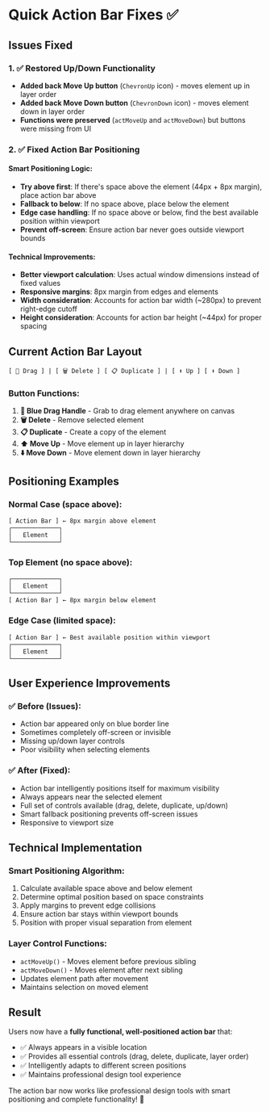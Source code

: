 # Quick Action Bar Fixes ✅

## Issues Fixed

### 1. ✅ **Restored Up/Down Functionality**
- **Added back Move Up button** (`ChevronUp` icon) - moves element up in layer order
- **Added back Move Down button** (`ChevronDown` icon) - moves element down in layer order
- **Functions were preserved** (`actMoveUp` and `actMoveDown`) but buttons were missing from UI

### 2. ✅ **Fixed Action Bar Positioning**

#### **Smart Positioning Logic:**
- **Try above first**: If there's space above the element (44px + 8px margin), place action bar above
- **Fallback to below**: If no space above, place below the element
- **Edge case handling**: If no space above or below, find the best available position within viewport
- **Prevent off-screen**: Ensure action bar never goes outside viewport bounds

#### **Technical Improvements:**
- **Better viewport calculation**: Uses actual window dimensions instead of fixed values
- **Responsive margins**: 8px margin from edges and elements
- **Width consideration**: Accounts for action bar width (~280px) to prevent right-edge cutoff
- **Height consideration**: Accounts for action bar height (~44px) for proper spacing

## Current Action Bar Layout

```
[ 🎯 Drag ] | [ 🗑️ Delete ] [ 📋 Duplicate ] | [ ⬆️ Up ] [ ⬇️ Down ]
```

### **Button Functions:**
1. **🎯 Blue Drag Handle** - Grab to drag element anywhere on canvas
2. **🗑️ Delete** - Remove selected element
3. **📋 Duplicate** - Create a copy of the element
4. **⬆️ Move Up** - Move element up in layer hierarchy
5. **⬇️ Move Down** - Move element down in layer hierarchy

## Positioning Examples

### **Normal Case** (space above):
```
[ Action Bar ] ← 8px margin above element
┌─────────────┐
│   Element   │
└─────────────┘
```

### **Top Element** (no space above):
```
┌─────────────┐
│   Element   │
└─────────────┘
[ Action Bar ] ← 8px margin below element
```

### **Edge Case** (limited space):
```
[ Action Bar ] ← Best available position within viewport
┌─────────────┐
│   Element   │
└─────────────┘
```

## User Experience Improvements

### ✅ **Before** (Issues):
- Action bar appeared only on blue border line
- Sometimes completely off-screen or invisible
- Missing up/down layer controls
- Poor visibility when selecting elements

### ✅ **After** (Fixed):
- Action bar intelligently positions itself for maximum visibility
- Always appears near the selected element
- Full set of controls available (drag, delete, duplicate, up/down)
- Smart fallback positioning prevents off-screen issues
- Responsive to viewport size

## Technical Implementation

### **Smart Positioning Algorithm:**
1. Calculate available space above and below element
2. Determine optimal position based on space constraints
3. Apply margins to prevent edge collisions
4. Ensure action bar stays within viewport bounds
5. Position with proper visual separation from element

### **Layer Control Functions:**
- `actMoveUp()` - Moves element before previous sibling
- `actMoveDown()` - Moves element after next sibling
- Updates element path after movement
- Maintains selection on moved element

## Result

Users now have a **fully functional, well-positioned action bar** that:
- ✅ Always appears in a visible location
- ✅ Provides all essential controls (drag, delete, duplicate, layer order)
- ✅ Intelligently adapts to different screen positions
- ✅ Maintains professional design tool experience

The action bar now works like professional design tools with smart positioning and complete functionality! 🎉